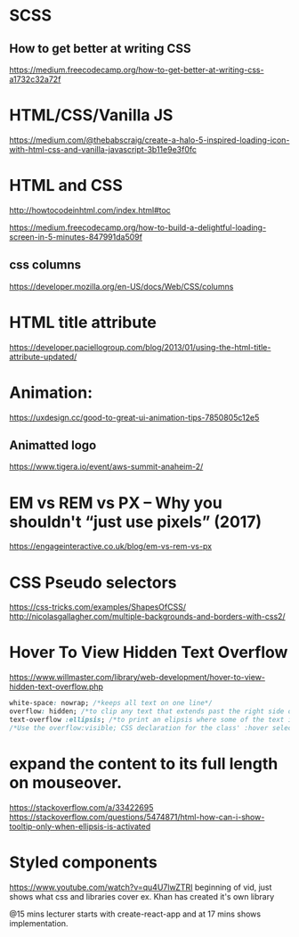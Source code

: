 # SCSS
## How to get better at writing CSS
https://medium.freecodecamp.org/how-to-get-better-at-writing-css-a1732c32a72f

# HTML/CSS/Vanilla JS
https://medium.com/@thebabscraig/create-a-halo-5-inspired-loading-icon-with-html-css-and-vanilla-javascript-3b11e9e3f0fc

# HTML and CSS
http://howtocodeinhtml.com/index.html#toc

https://medium.freecodecamp.org/how-to-build-a-delightful-loading-screen-in-5-minutes-847991da509f

## css columns
https://developer.mozilla.org/en-US/docs/Web/CSS/columns

# HTML title attribute
https://developer.paciellogroup.com/blog/2013/01/using-the-html-title-attribute-updated/

# Animation:
https://uxdesign.cc/good-to-great-ui-animation-tips-7850805c12e5

## Animatted logo
https://www.tigera.io/event/aws-summit-anaheim-2/

# EM vs REM vs PX – Why you shouldn't “just use pixels” (2017)
https://engageinteractive.co.uk/blog/em-vs-rem-vs-px

# CSS Pseudo selectors
https://css-tricks.com/examples/ShapesOfCSS/
http://nicolasgallagher.com/multiple-backgrounds-and-borders-with-css2/

# Hover To View Hidden Text Overflow
https://www.willmaster.com/library/web-development/hover-to-view-hidden-text-overflow.php

```css
white-space: nowrap; /*keeps all text on one line*/
overflow: hidden; /*to clip any text that extends past the right side of the container.*/
text-overflow :ellipsis; /*to print an elipsis where some of the text is clipped.*/
/*Use the overflow:visible; CSS declaration for the class' :hover selector.*/
```

# expand the content to its full length on mouseover.
https://stackoverflow.com/a/33422695
https://stackoverflow.com/questions/5474871/html-how-can-i-show-tooltip-only-when-ellipsis-is-activated

# Styled components
https://www.youtube.com/watch?v=qu4U7lwZTRI
beginning of vid, just shows what css and libraries cover ex. Khan has created it's own library

@15 mins lecturer starts with create-react-app and at 17 mins shows implementation.
